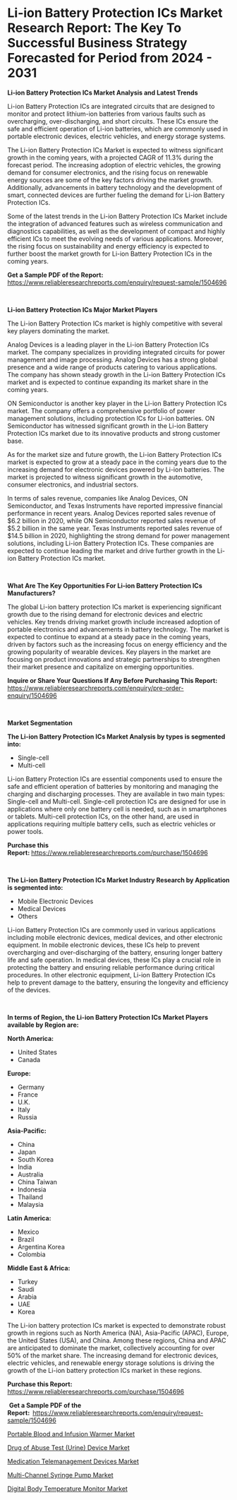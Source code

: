 <p><h1>Li-ion Battery Protection ICs Market Research Report: The Key To Successful Business Strategy Forecasted for Period from 2024 - 2031</h1></p><p><strong>Li-ion Battery Protection ICs Market Analysis and Latest Trends</strong></p>
<p><p>Li-ion Battery Protection ICs are integrated circuits that are designed to monitor and protect lithium-ion batteries from various faults such as overcharging, over-discharging, and short circuits. These ICs ensure the safe and efficient operation of Li-ion batteries, which are commonly used in portable electronic devices, electric vehicles, and energy storage systems.</p><p>The Li-ion Battery Protection ICs Market is expected to witness significant growth in the coming years, with a projected CAGR of 11.3% during the forecast period. The increasing adoption of electric vehicles, the growing demand for consumer electronics, and the rising focus on renewable energy sources are some of the key factors driving the market growth. Additionally, advancements in battery technology and the development of smart, connected devices are further fueling the demand for Li-ion Battery Protection ICs.</p><p>Some of the latest trends in the Li-ion Battery Protection ICs Market include the integration of advanced features such as wireless communication and diagnostics capabilities, as well as the development of compact and highly efficient ICs to meet the evolving needs of various applications. Moreover, the rising focus on sustainability and energy efficiency is expected to further boost the market growth for Li-ion Battery Protection ICs in the coming years.</p></p>
<p><strong>Get a Sample PDF of the Report:&nbsp;</strong> <a href="https://www.reliableresearchreports.com/enquiry/request-sample/1504696">https://www.reliableresearchreports.com/enquiry/request-sample/1504696</a></p>
<p>&nbsp;</p>
<p><strong>Li-ion Battery Protection ICs Major Market Players</strong></p>
<p><p>The Li-ion Battery Protection ICs market is highly competitive with several key players dominating the market. </p><p>Analog Devices is a leading player in the Li-ion Battery Protection ICs market. The company specializes in providing integrated circuits for power management and image processing. Analog Devices has a strong global presence and a wide range of products catering to various applications. The company has shown steady growth in the Li-ion Battery Protection ICs market and is expected to continue expanding its market share in the coming years.</p><p>ON Semiconductor is another key player in the Li-ion Battery Protection ICs market. The company offers a comprehensive portfolio of power management solutions, including protection ICs for Li-ion batteries. ON Semiconductor has witnessed significant growth in the Li-ion Battery Protection ICs market due to its innovative products and strong customer base.</p><p>As for the market size and future growth, the Li-ion Battery Protection ICs market is expected to grow at a steady pace in the coming years due to the increasing demand for electronic devices powered by Li-ion batteries. The market is projected to witness significant growth in the automotive, consumer electronics, and industrial sectors.</p><p>In terms of sales revenue, companies like Analog Devices, ON Semiconductor, and Texas Instruments have reported impressive financial performance in recent years. Analog Devices reported sales revenue of $6.2 billion in 2020, while ON Semiconductor reported sales revenue of $5.2 billion in the same year. Texas Instruments reported sales revenue of $14.5 billion in 2020, highlighting the strong demand for power management solutions, including Li-ion Battery Protection ICs. These companies are expected to continue leading the market and drive further growth in the Li-ion Battery Protection ICs market.</p></p>
<p>&nbsp;</p>
<p><strong>What Are The Key Opportunities For Li-ion Battery Protection ICs Manufacturers?</strong></p>
<p><p>The global Li-ion battery protection ICs market is experiencing significant growth due to the rising demand for electronic devices and electric vehicles. Key trends driving market growth include increased adoption of portable electronics and advancements in battery technology. The market is expected to continue to expand at a steady pace in the coming years, driven by factors such as the increasing focus on energy efficiency and the growing popularity of wearable devices. Key players in the market are focusing on product innovations and strategic partnerships to strengthen their market presence and capitalize on emerging opportunities.</p></p>
<p><strong>Inquire or Share Your Questions If Any Before Purchasing This Report:</strong> <a href="https://www.reliableresearchreports.com/enquiry/pre-order-enquiry/1504696">https://www.reliableresearchreports.com/enquiry/pre-order-enquiry/1504696</a></p>
<p>&nbsp;</p>
<p><strong>Market Segmentation</strong></p>
<p><strong>The Li-ion Battery Protection ICs Market Analysis by types is segmented into:</strong></p>
<p><ul><li>Single-cell</li><li>Multi-cell</li></ul></p>
<p><p>Li-ion Battery Protection ICs are essential components used to ensure the safe and efficient operation of batteries by monitoring and managing the charging and discharging processes. They are available in two main types: Single-cell and Multi-cell. Single-cell protection ICs are designed for use in applications where only one battery cell is needed, such as in smartphones or tablets. Multi-cell protection ICs, on the other hand, are used in applications requiring multiple battery cells, such as electric vehicles or power tools.</p></p>
<p><strong>Purchase this Report:&nbsp;</strong><a href="https://www.reliableresearchreports.com/purchase/1504696">https://www.reliableresearchreports.com/purchase/1504696</a></p>
<p>&nbsp;</p>
<p><strong>The Li-ion Battery Protection ICs Market Industry Research by Application is segmented into:</strong></p>
<p><ul><li>Mobile Electronic Devices</li><li>Medical Devices</li><li>Others</li></ul></p>
<p><p>Li-ion Battery Protection ICs are commonly used in various applications including mobile electronic devices, medical devices, and other electronic equipment. In mobile electronic devices, these ICs help to prevent overcharging and over-discharging of the battery, ensuring longer battery life and safe operation. In medical devices, these ICs play a crucial role in protecting the battery and ensuring reliable performance during critical procedures. In other electronic equipment, Li-ion Battery Protection ICs help to prevent damage to the battery, ensuring the longevity and efficiency of the devices.</p></p>
<p>&nbsp;</p>
<p><strong>In terms of Region, the Li-ion Battery Protection ICs Market Players available by Region are:</strong></p>
<p>
    <p> <strong> North America: </strong>
        <ul>
            <li>United States</li>
            <li>Canada</li>
        </ul>
        </p> 
    <p> <strong> Europe: </strong>
        <ul>
            <li>Germany</li>
            <li>France</li>
            <li>U.K.</li>
            <li>Italy</li>
            <li>Russia</li>
        </ul>
        </p> 
    <p> <strong> Asia-Pacific: </strong>
        <ul>
            <li>China</li>
            <li>Japan</li>
            <li>South Korea</li>
            <li>India</li>
            <li>Australia</li>
            <li>China Taiwan</li>
            <li>Indonesia</li>
            <li>Thailand</li>
            <li>Malaysia</li>
        </ul>
        </p> 
    <p> <strong> Latin America: </strong>
        <ul>
            <li>Mexico</li>
            <li>Brazil</li>
            <li>Argentina Korea</li>
            <li>Colombia</li>
        </ul>
        </p> 
    <p> <strong> Middle East & Africa: </strong>
        <ul>
            <li>Turkey</li>
            <li>Saudi</li>
            <li>Arabia</li>
            <li>UAE</li>
            <li>Korea</li>
        </ul>
    </p>
    </p>
<p><p>The Li-ion battery protection ICs market is expected to demonstrate robust growth in regions such as North America (NA), Asia-Pacific (APAC), Europe, the United States (USA), and China. Among these regions, China and APAC are anticipated to dominate the market, collectively accounting for over 50% of the market share. The increasing demand for electronic devices, electric vehicles, and renewable energy storage solutions is driving the growth of the Li-ion battery protection ICs market in these regions.</p></p>
<p><strong>Purchase this Report: </strong><a href="https://www.reliableresearchreports.com/purchase/1504696">https://www.reliableresearchreports.com/purchase/1504696</a></p>
<p>&nbsp;<strong>Get a Sample PDF of the Report:&nbsp;&nbsp;</strong><a href="https://www.reliableresearchreports.com/enquiry/request-sample/1504696">https://www.reliableresearchreports.com/enquiry/request-sample/1504696</a></p>
<p><strong></strong></p>
<p><p><a href="https://medium.com/@evertkohler82/portable-blood-and-infusion-warmer-market-analysis-and-sze-forecasted-for-period-from-2024-to-2031-57cb9911e598">Portable Blood and Infusion Warmer Market</a></p><p><a href="https://medium.com/@karleeprice2004/drug-of-abuse-test-urine-device-market-size-reveals-the-best-marketing-channels-in-global-242438404c55">Drug of Abuse Test (Urine) Device Market</a></p><p><a href="https://medium.com/@marcoshoppe2023/medication-telemanagement-devices-market-size-reveals-the-best-marketing-channels-in-global-4b4ce2f4ad4b">Medication Telemanagement Devices Market</a></p><p><a href="https://medium.com/@evertkohler82/multi-channel-syringe-pump-market-size-and-market-trends-complete-industry-overview-2024-to-2031-4d5669ef9cb6">Multi-Channel Syringe Pump Market</a></p><p><a href="https://medium.com/@evertkohler82/digital-body-temperature-monitor-market-outlook-industry-overview-and-forecast-2024-to-2031-17e0b16693d3">Digital Body Temperature Monitor Market</a></p></p>